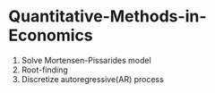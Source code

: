 # Quantitative-Methods-in-Economics
1. Solve Mortensen-Pissarides model
2. Root-finding
3. Discretize autoregressive(AR) process
